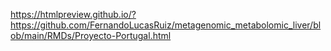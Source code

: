  https://htmlpreview.github.io/?https://github.com/FernandoLucasRuiz/metagenomic_metabolomic_liver/blob/main/RMDs/Proyecto-Portugal.html
